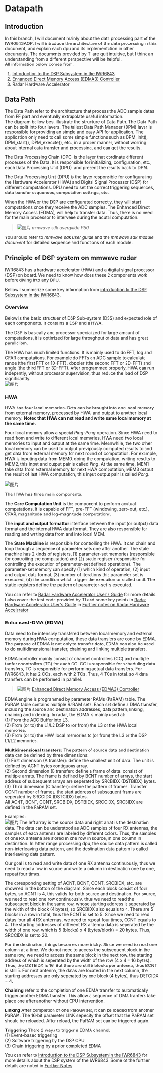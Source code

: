 # Datapath

## Introduction
In this branch, I will document mainly about the data processing part of the IWR6843AOP. I will introduce the architecture of the data processing in this document, and explain each dpu and its implementation in other documents. The documents provided by TI are quit intuitive, but I think an understanding from a different perspective will be helpful.  
All information below comes from:  
1) [Introduction to the DSP Subsystem in the IWR6843](https://www.ti.com/lit/an/swra621/swra621.pdf)  
2) [Enhanced Direct Memory Access (EDMA3) Controller](https://www.ti.com/lit/ug/sprugs5b/sprugs5b.pdf)  
3) [Radar Hardware Accelerator](https://www.ti.com/lit/ug/swru526b/swru526b.pdf)  
  
## Data Path
The Data Path refer to the architecture that process the ADC sample datas from RF part and eventually extrapolate useful information.  
The diagram bellow best illustrate the structure of Data Path. The Data Path can be split into four layers. The tallest Data Path Manager (DPM) layer is responsible for providing an simple and easy API for application. The application only need to call some simple functions such as DPM_init(), DPM_start(), DPM_execute(), etc., in a proper manner, without worring about internal data transfer and processing, and can get the results.  
  
The Data Processing Chain (DPC) is the layer that cordinate different processes of the Data. It is responsible for initializing, configuration, etc., each Data Processing Unit (DPU), and present the results back to DPM.  
  
The Data Processing Unit (DPU) is the layer responsible for configurating the Hardware Accelerator (HWA) and Digital Signal Processor (DSP) for different computations. DPU need to set the correct triggering sequences, data transfer sequences, computation settings, etc..  
  
When the HWA or the DSP are configurated correctly, they will start computations once they receive the ADC samples. The Enhanced Direct Memory Access (EDMA), will help to transfer data. Thus, there is no need for the main processor to intervene during the acutal computation.
>![图片](https://user-images.githubusercontent.com/85469000/168749740-30ee4d2c-2009-47d5-a890-1e2a991a9d72.png)
*mmwave sdk userguide P50*  
  
You should refer to *mmwave sdk user guide* and the *mmwave sdk module document* for detailed sequence and functions of each module.

## Principle of DSP system on mmwave radar  
IWR6843 has a hardware accelerator (HWA) and a digital signal processor (DSP) on board. We need to know how does these 2 components work before diving into any DPU.  
  
Bellow I summerize some key information from [introduction to the DSP Subsystem in the IWR6843](https://www.ti.com/lit/pdf/swra621). 
  
### Overview
Below is the basic structuer of DSP Sub-system (DSS) and expected role of each components. It contains a DSP and a HWA.  
  
The DSP is basically and processor specialized for large amount of computations, it is optimized for large throughput of data and has great parallelism.  
  
The HWA has much limited functions. It is mainly used to do FFT, log and CFAR computations. For example do FFTs on ADC sample to calculate range (the first FFT or 1D-FFT), doppler (the second FFT or 2D-FFT) and angle (the third FFT or 3D-FFT). After programmed properly, HWA can run indepently, without processor supervision, thus reduce the load of DSP significantly.  
![图片](https://user-images.githubusercontent.com/85469000/168815921-02bae905-6ceb-4b39-91f4-133ce56bc48c.png)

### HWA
HWA has four local memories. Data can be brought into one local memory from external memory, processed by HWA, and output to another local memory. **Noted that HWA can not read and write same local memory at the same time.**  
  
Four local memory allow a special *Ping-Pong* operation. Since HWA need to read from and write to different local memories, HWA need two local memories to input and output at the same time. Meanwhile, the two other local memory can be used to output previpously computed results to and get data from external memory for next round of computation. For example, HWA is inputing data from MEM0, doing the computation, writing results to MEM2, this input and output pair is called *Ping*. At the same time, MEM1 take data from external memory for next HWA computation, MEM3 output the result of last HWA computation, this input output pair is called *Pong*.

![图片](https://user-images.githubusercontent.com/85469000/168817727-aa274abd-9420-4955-8b9f-82aa5f0c4845.png)

The HWA has three main components:  
  
The **Core Computation Unit** is the component to perform acutual computations. It is capable of FFT, pre-FFT (windowing, zero-out, etc.), CFAR, maganitude and log-magnitude computations.  
  
The **input and output formattor** interface between the input (or output) data format and the internal HWA data format. They are also responsible for reading and writing data from and into local MEM.  
  
The **State Machine**  is responsible for controlling the HWA. It can chain and loop through a sequence of parameter sets one after another. The state machine has 2 kinds of registers, (1) parameter-set memories (responsible for controlling the computation) and (2) static register (responsible for controlling the execution of parameter-set defined operations). The parameter-set memory can specify (1) which kind of operation, (2) input and output data format, (3) number of iterations this parameter set is executed, (4) the condition which trigger the execution or stalled until. The static registers define the pattern of parameter-set is executed.

You can refer to [Radar Hardware Accelerator User's Guide](http://www.ti.com/lit/pdf/SWRU526) for more details.  
I also cover the test code provided by TI and some key points in [Radar Hardware Accelerator User's Guide](http://www.ti.com/lit/pdf/SWRU526) in [Further notes on Radar Hardware Accelerator](https://github.com/pauloohaha/mmwave-radar-from-first-taste-to-give-up/blob/Datapath/Further%20notes%20on%20Radar%20Hardware%20Accelerator.md#radar-hardware-accelerator)
  
### Enhanced-DMA (EDMA)
  
Data need to be intensivly transfered between local memory and external memory during HWA computation, these data transfers are done by EDMA. The purpose of EDMA is not only to transfer data, EDMA can also be used to do multidimensional transfer, chaining and linking multiple transfers.  
  
EDMA controller mainly consist of channel controllers (CC) and multiple tanfer coontrollers (TC) for each CC. CC is responsible for scheduling data transfers, TC is responsible for performing actual data transfers. For IWR6843, it has 2 CCs, each with 2 TCs. Thus, 4 TCs in total, so 4 data transfers can be performed in parallel.
> ![图片](https://user-images.githubusercontent.com/85469000/169446499-f7370280-de40-4908-a6b3-6cf43e8a9793.png)
> [Enhanced Direct Memory Access (EDMA3) Controller](https://www.ti.com/lit/ug/sprugs5b/sprugs5b.pdf)  
  
EDMA engine is programmed by parameter RAMs (PaRAM) table. The PaRAM table contains multiple RaRAM sets. Each set define a DMA transfer, including the source and destination addresses, data pattern, linking, chaining and indexing. In radar, the EDMA is mainly used at:  
(1) From the ADC Buffer into L3.  
(2) From (or to) the L1/L2 DSP to (or from) the L3 or the HWA local memories.  
(3) From (or to) the HWA local memories to (or from) the L3 or the DSP L1/L2 memories.  
  
**Multidimensional transfers**: The pattern of source data and destination data can be defined by three dimensions:  
(1) First dimension (A transfer): define the smallest unit of data. The unit is defined by ACNT bytes contiguous array.  
(2) Second dimension (B transfer): define a frame of data, consist of multiple arrats. The frame is defined by BCNT number of arrays, the start address of subsequent arrays are seperated by SRCBIDX (DSTBIDX) bytes.  
(3) Third dimension (C transfer): define the pattern of frames. Transfer CCNT number of frames, the start address of subsequent frams are seperated by SRCCIDX (DSTCIDX) bytes.  
All ACNT, BCNT, CCNT, SRCBIDX, DSTBIDX, SRCCIDX, SRCBIDX are defined in the PaRAM set.  
  
Examples:  
![图片](https://user-images.githubusercontent.com/85469000/169450781-db375ca0-26ff-45c5-8aff-7633c945115f.png)
The left array is the source data and right arrat is the destination data. The data can be understood as ADC samples of four RX antennas, the samples of each antenna are labeled by different colors. Thus, the samples of one RX antenna are stored in one row in source, in one column in destination. In latter range processing dpu, the source data pattern is called non-interleaving data pattern, and the destination data pattern is called interleaving data pattern.  
  
Our goal is to read and write data of one RX antenna continuously, thus we need to read a row in source and write a column in destination one by one, repeat four times.  
  
The coresponding setting of ACNT, BCNT, CCNT, SRCBIDX, etc. are showned in the botton of the diagram. Since each block consist of four bytes, so ACNT is 4, this valids for both source and destination. For source, we need to read one row continuously, thus we need to read the subsequent block in the same row, whose starting address is seperated by the width of the block (4 bytes), so SRCBIDX also equals to 4. There are 5 blocks in a row in total, thus the BCNT is set to 5. Since we need to read datas four all 4 RX antennas, we need to repeat four times, CCNT equals to 4. The starting addresses of different RX antenna data is seperated by the width of one row, which is 5 (blocks) x 4 (bytes/block) = 20 bytes. Thus, SRCCIDX is set to 20.
  
For the destination, things becomes more tricky. Since we need to read one column at a time. We do not need to access the subsequent block in the same row, we need to access the same block in the next row, the starting address of which is seperated by the width of the row (4 x 4 = 16 bytes). Thus, the DSTBIDX is 16. But there are still 5 blocks per antenna, thus BCNT is still 5. For next antenna, the datas are located in the next column, the starting addresses are only seperated by one block (4 bytes), thus DSTCIDX = 4.  
  
**Chaining** refer to the completion of one EDMA transfer to automatically trigger another EDMA transfer. This allow a sequence of DMA tranfers take place one after another without CPU intervention.  
  
**Linking** After completion of one PaRAM set, it can be loaded from another PaRAM. The 16-bit parameter LINK sepecify the offset that the PaRAM set should be reloaded. After reload, the PaRAM set can be triggered again.  
  
**Triggering** There 2 ways to trigger a EDMA channel:  
(1) Event-based triggering  
(2) Software triggering by the DSP CPU  
(3) Chain triggering by a prior completed EDMA  
  
You can refer to [Introduction to the DSP Subsystem in the IWR6843](https://www.ti.com/lit/an/swra621/swra621.pdf) for more details about the DSP system of the IWR6843. Some of the further details are noted in [Further Notes](https://github.com/pauloohaha/mmwave-radar-from-first-taste-to-give-up/blob/f66af5eda00a5ab0f3cbe489a41df3ee5c79dc40/Further%20notes%20on%20Introduction%20to%20the%20DSP%20Subsystem%20in%20the%20IWR6843.md)
